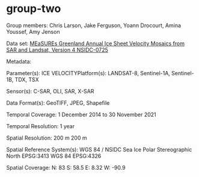 # group-two

Group members: Chris Larson, Jake Ferguson, Yoann Drocourt, Amina Youssef, Amy Jenson

Data set: [MEaSUREs Greenland Annual Ice Sheet Velocity Mosaics from SAR and Landsat, Version 4 NSIDC-0725](https://n5eil01u.ecs.nsidc.org/MEASURES/NSIDC-0725.004/2020.12.01/)

Metadata:

Parameter(s): ICE VELOCITYPlatform(s):
LANDSAT-8, Sentinel-1A, Sentinel-1B, TDX, TSX

Sensor(s):
C-SAR, OLI, SAR, X-SAR

Data Format(s):
GeoTIFF, JPEG, Shapefile

Temporal Coverage:
1 December 2014 to 30 November 2021

Temporal Resolution:
1 year

Spatial Resolution:
200 m 200 m

Spatial Reference System(s):
WGS 84 / NSIDC Sea Ice Polar Stereographic North EPSG:3413
WGS 84 EPSG:4326

Spatial Coverage:
N: 83 S: 58.5 E: 8.32 W: -90.9

